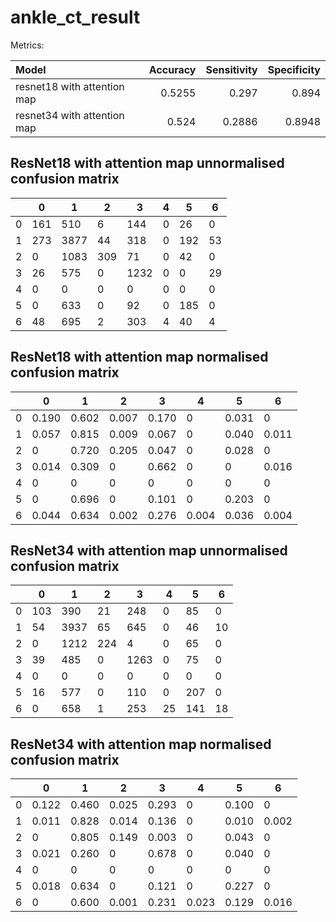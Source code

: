 # ankle_ct_result
Metrics:

| Model                       |   Accuracy |   Sensitivity |   Specificity |
|:----------------------------|-----------:|--------------:|--------------:|
| resnet18 with attention map |    0.5255 |        0.297  |        0.894  |
| resnet34 with attention map |     0.524  |        0.2886 |        0.8948 |

## ResNet18 with attention map unnormalised confusion matrix

|    | 0   | 1   | 2  | 3   | 4 | 5  | 6 |
|----|-----|-----|----|-----|---|----|---|
| 0  | 161 | 510 | 6  | 144 | 0 | 26 | 0 |
| 1  | 273 | 3877| 44 | 318 | 0 | 192| 53|
| 2  | 0   | 1083| 309| 71  | 0 | 42 | 0 |
| 3  | 26  | 575 | 0  | 1232| 0 | 0  | 29|
| 4  | 0   | 0   | 0  | 0   | 0 | 0  | 0 |
| 5  | 0   | 633 | 0  | 92  | 0 | 185| 0 |
| 6  | 48  | 695 | 2  | 303 | 4 | 40 | 4 |

## ResNet18 with attention map normalised confusion matrix

|    | 0     | 1     | 2    | 3    | 4 | 5    | 6   |
|----|-------|-------|------|------|---|------|-----|
| 0  | 0.190 | 0.602 | 0.007| 0.170| 0 | 0.031| 0   |
| 1  | 0.057 | 0.815 | 0.009| 0.067| 0 | 0.040| 0.011|
| 2  | 0     | 0.720 | 0.205| 0.047| 0 | 0.028| 0   |
| 3  | 0.014 | 0.309 | 0    | 0.662| 0 | 0    | 0.016|
| 4  | 0     | 0     | 0    | 0    | 0 | 0    | 0   |
| 5  | 0     | 0.696 | 0    | 0.101| 0 | 0.203| 0   |
| 6  | 0.044 | 0.634 | 0.002| 0.276| 0.004| 0.036| 0.004|

## ResNet34 with attention map unnormalised confusion matrix

|    | 0   | 1   | 2  | 3   | 4 | 5  | 6 |
|----|-----|-----|----|-----|---|----|---|
| 0  | 103 | 390 | 21 | 248 | 0 | 85 | 0 |
| 1  | 54  | 3937| 65 | 645 | 0 | 46 | 10|
| 2  | 0   | 1212| 224| 4   | 0 | 65 | 0 |
| 3  | 39  | 485 | 0  | 1263| 0 | 75 | 0 |
| 4  | 0   | 0   | 0  | 0   | 0 | 0  | 0 |
| 5  | 16  | 577 | 0  | 110 | 0 | 207| 0 |
| 6  | 0   | 658 | 1  | 253 | 25| 141| 18|

## ResNet34 with attention map normalised confusion matrix

|    | 0     | 1     | 2    | 3    | 4 | 5    | 6   |
|----|-------|-------|------|------|---|------|-----|
| 0  | 0.122 | 0.460 | 0.025| 0.293| 0 | 0.100| 0   |
| 1  | 0.011 | 0.828 | 0.014| 0.136| 0 | 0.010| 0.002|
| 2  | 0     | 0.805 | 0.149| 0.003| 0 | 0.043| 0   |
| 3  | 0.021 | 0.260 | 0    | 0.678| 0 | 0.040| 0   |
| 4  | 0     | 0     | 0    | 0    | 0 | 0    | 0   |
| 5  | 0.018 | 0.634 | 0    | 0.121| 0 | 0.227| 0   |
| 6  | 0     | 0.600 | 0.001| 0.231| 0.023| 0.129| 0.016|


